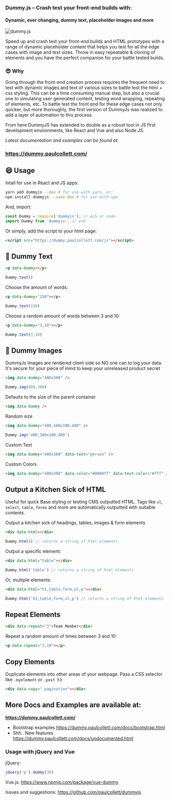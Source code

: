 
### Dummy.js – Crash test your front-end builds with:
#### Dynamic, ever changing, dummy text, placeholder images and more

![dummy.js](https://user-images.githubusercontent.com/1904774/31058166-1dade7b4-a6a4-11e7-8005-7c143fd3a60e.png)

Speed up and crash test your front-end builds and HTML prototypes with a range of dynamic placeholder content that helps you test for all the edge cases with image and text sizes. Throw in easy repeatable & cloning of elements and you have the perfect companion for your battle tested builds.

### 😎 Why

Going through the front-end creation process requires the frequent need to test with dynamic images and text of various sizes to battle test the html + css styling. This can be a time consuming manual step, but also a crucial one to simulating user generated content, testing word wrapping, repeating of elements, etc. To battle test the front end for these edge cases not only quicker, but more thoroughly, the first version of DummyJs was realized to add a layer of automation to this process.

From here DummyJS has extended to double as a robust tool in JS first development environments, like React and Vue and also Node JS.

_Latest documentation and examples can be found at:_
### https://dummy.paulcollett.com/


## 😄 Usage

Intall for use in React and JS apps:

```bash
yarn add dummyjs --dev # for use with yarn, or:
npm install dummyjs --save-dev # for use with npm
```

And, import:
```js
const Dummy = require('dummyjs'); // es5 or node
import Dummy from 'dummyjs'; // es6
```

Or simply, add the script to your html page:
```html
<script src="https://dummy.paulcollett.com/js"></script>
```




## 📖 Dummy Text

```html
<p data-dummy></p>
```
```js
Dummy.text()
```

Choose the amount of words:
```html
<p data-dummy="150"></p>
```
```js
Dummy.text(150)
```

Choose a random amount of words between 3 and 10:
```html
<p data-dummy="3,10"></p>
```
```js
Dummy.text(3,10)
```

## 🎨 Dummy Images
DummyJs Images are rendered client side so NO one can to log your data. It's secure for your piece of mind to keep your unreleased product secret

```html
<img data-dummy="400x300" />
```
```js
Dummy.img(400,300)
```

Defaults to the size of the parent container
```html
<img data-dummy />
```

Random size
```html
<img data-dummy="400,100x100,400" />
```
```js
Dummy.img('400,100x100,400')
```

Custom Text
```html
<img data-dummy="400x300" data-text="person" />
```

Custom Colors
```html
<img data-dummy="400x300" data-color="#0000ff" data-text-color="#fff" />
```


## Output a Kitchen Sick of HTML
Useful for quick Base styling or testing CMS outputted HTML. Tags like `ul`, `select`, `table`, `forms` and more are automatically outputted with suitable contents.

Output a kitchen sick of headings, tables, images & form elements
```html
<div data-html></div>
```
```js
Dummy.html() // returns a string of html elements
```

Output a specific element:
```html
<div data-html="table"></div>
```
```js
Dummy.html('table') // returns a string of html elements
```

Or, multiple elements:
```html
<div data-html="h1,table,form,ul,p"></div>
```
```js
Dummy.html('h1,table,form,ul,p') // returns a string of html elements
```


## Repeat Elements

```html
<div data-repeat="3">Team Member</div>
```

Repeat a random amount of times between 3 and 10:
```html
<p data-repeat="3,10"></p>
```

## Copy Elements

Duplicate elements into other areas of your webpage. Pass a CSS selector like `.myelement` or `.post h3`

```html
<div data-copy=".pagination"></div>
```

## More Docs and Examples are available at:

**https://dummy.paulcollett.com/**

- Bootstrap examples https://dummy.paulcollett.com/docs/bootstrap.html
- Shh.. New features https://dummy.paulcollett.com/docs/undocumented.html

### Usage with jQuery and Vue
jQuery:
```js
jQuery('p').dummy(30)
```

Vue.js:
https://www.npmjs.com/package/vue-dummy


Issues and suggestions:
https://github.com/paulcollett/dummyjs
